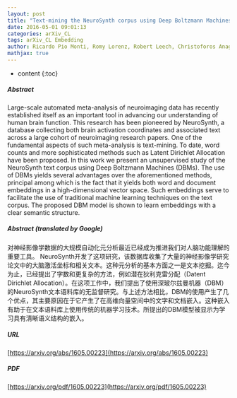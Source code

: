 ```yaml
---
layout: post
title: "Text-mining the NeuroSynth corpus using Deep Boltzmann Machines"
date: 2016-05-01 09:01:13
categories: arXiv_CL
tags: arXiv_CL Embedding
author: Ricardo Pio Monti, Romy Lorenz, Robert Leech, Christoforos Anagnostopoulos, Giovanni Montana
mathjax: true
---
```


* content
{:toc}

##### Abstract
Large-scale automated meta-analysis of neuroimaging data has recently established itself as an important tool in advancing our understanding of human brain function. This research has been pioneered by NeuroSynth, a database collecting both brain activation coordinates and associated text across a large cohort of neuroimaging research papers. One of the fundamental aspects of such meta-analysis is text-mining. To date, word counts and more sophisticated methods such as Latent Dirichlet Allocation have been proposed. In this work we present an unsupervised study of the NeuroSynth text corpus using Deep Boltzmann Machines (DBMs). The use of DBMs yields several advantages over the aforementioned methods, principal among which is the fact that it yields both word and document embeddings in a high-dimensional vector space. Such embeddings serve to facilitate the use of traditional machine learning techniques on the text corpus. The proposed DBM model is shown to learn embeddings with a clear semantic structure.

##### Abstract (translated by Google)
对神经影像学数据的大规模自动化元分析最近已经成为推进我们对人脑功能理解的重要工具。 NeuroSynth开发了这项研究，该数据库收集了大量的神经影像学研究论文中的大脑激活坐标和相关文本。这种元分析的基本方面之一是文本挖掘。迄今为止，已经提出了字数和更复杂的方法，例如潜在狄利克雷分配（Datent Dirichlet Allocation）。在这项工作中，我们提出了使用深玻尔兹曼机器（DBM）的NeuroSynth文本语料库的无监督研究。与上述方法相比，DBM的使用产生了几个优点，其主要原因在于它产生了在高维向量空间中的文字和文档嵌入。这种嵌入有助于在文本语料库上使用传统的机器学习技术。所提出的DBM模型被显示为学习具有清晰语义结构的嵌入。

##### URL
[https://arxiv.org/abs/1605.00223](https://arxiv.org/abs/1605.00223)

##### PDF
[https://arxiv.org/pdf/1605.00223](https://arxiv.org/pdf/1605.00223)

